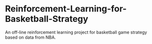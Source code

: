 # Reinforcement-Learning-for-Basketball-Strategy
An off-line reinforcement learning project for basketball game strategy based on data from NBA.
